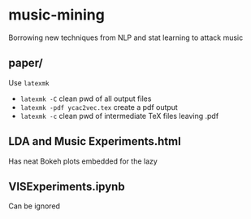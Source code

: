 # music-mining
Borrowing new techniques from NLP and stat learning to attack music

## paper/

Use `latexmk`

- `latexmk -C` clean pwd of all output files
- `latexmk -pdf ycac2vec.tex` create a pdf output
- `latexmk -c` clean pwd of intermediate TeX files leaving .pdf 


## LDA and Music Experiments.html

Has neat Bokeh plots embedded for the lazy

## VISExperiments.ipynb

Can be ignored
